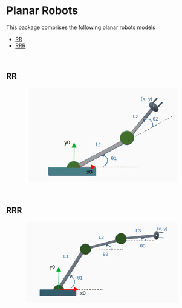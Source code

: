 # Planar Robots

This package comprises the following planar robots models

- [RR](#1)
- [RRR](#2)

<br>
<a id='1'></a>

## RR
<p align="center">
	<img src="../../../docs/imgs/RR_planar.png" width="400">
</p>

<br>
<a id='2'></a>

## RRR 
<p align="center">
	<img src="../../../docs/imgs/RRR_planar.png" width="400">
</p>



